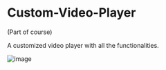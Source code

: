# Custom-Video-Player
(Part of course)

A customized video player with all the functionalities.

![image](https://user-images.githubusercontent.com/33565966/201489987-66f9d922-1bc4-4e02-8c0b-b58540163bb4.png)
